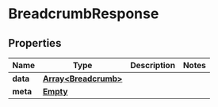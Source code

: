 
# BreadcrumbResponse

## Properties
Name | Type | Description | Notes
------------ | ------------- | ------------- | -------------
**data** | [**Array&lt;Breadcrumb&gt;**](Breadcrumb.md) |  | 
**meta** | [**Empty**](Empty.md) |  | 



